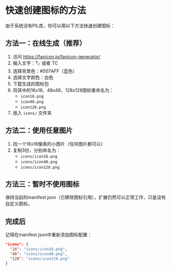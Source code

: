 # 快速创建图标的方法

由于系统没有PIL库，你可以用以下方法快速创建图标：

## 方法一：在线生成（推荐）

1. 访问 https://favicon.io/favicon-generator/
2. 输入文字：🏷️ 或者 TC
3. 选择背景色：#007AFF（蓝色）
4. 选择文字颜色：白色
5. 下载生成的图标包
6. 将其中的16x16、48x48、128x128图标重命名为：
   - `icon16.png`
   - `icon48.png` 
   - `icon128.png`
7. 放入 `icons/` 文件夹

## 方法二：使用任意图片

1. 找一个16x16像素的小图片（任何图片都可以）
2. 复制3份，分别命名为：
   - `icons/icon16.png`
   - `icons/icon48.png`
   - `icons/icon128.png`

## 方法三：暂时不使用图标

保持当前的manifest.json（已移除图标引用），扩展仍然可以正常工作，只是没有自定义图标。

## 完成后

记得在manifest.json中重新添加图标配置：

```json
"icons": {
  "16": "icons/icon16.png",
  "48": "icons/icon48.png", 
  "128": "icons/icon128.png"
}
```